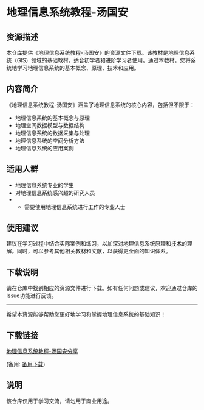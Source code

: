 # 地理信息系统教程-汤国安

## 资源描述

本仓库提供《地理信息系统教程-汤国安》的资源文件下载。该教材是地理信息系统（GIS）领域的基础教材，适合初学者和进阶学习者使用。通过本教材，您将系统地学习地理信息系统的基本概念、原理、技术和应用。

## 内容简介

《地理信息系统教程-汤国安》涵盖了地理信息系统的核心内容，包括但不限于：

- 地理信息系统的基本概念与原理
- 地理空间数据模型与数据结构
- 地理信息系统的数据采集与处理
- 地理信息系统的空间分析方法
- 地理信息系统的应用案例

## 适用人群

- 地理信息系统专业的学生
- 对地理信息系统感兴趣的研究人员
- - 需要使用地理信息系统进行工作的专业人士

## 使用建议

建议在学习过程中结合实际案例和练习，以加深对地理信息系统原理和技术的理解。同时，可以参考其他相关教材和文献，以获得更全面的知识体系。

## 下载说明

请在仓库中找到相应的资源文件进行下载。如有任何问题或建议，欢迎通过仓库的Issue功能进行反馈。

---

希望本资源能够帮助您更好地学习和掌握地理信息系统的基础知识！

## 下载链接
[地理信息系统教程-汤国安分享](https://pan.quark.cn/s/6cf3565bef12) 

(备用: [备用下载](https://pan.baidu.com/s/1A7BHSZ8HZdHSiToIKJJxBw?pwd=1234))

## 说明

该仓库仅用于学习交流，请勿用于商业用途。
